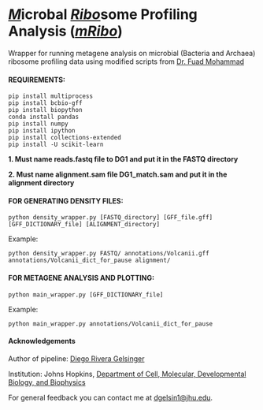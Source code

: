 # <ins>*M*</ins>icrobal <ins>*Ribo*</ins>some Profiling Analysis (<ins>*mRibo*</ins>)
Wrapper for running metagene analysis on microbial (Bacteria and Archaea) ribosome profiling data using modified scripts from [Dr. Fuad Mohammad](https://github.com/dgelsin/2018_Bacterial_Pipeline_riboseq)

#### REQUIREMENTS:
```pip install DateTime
pip install multiprocess
pip install bcbio-gff
pip install biopython
conda install pandas
pip install numpy
pip install ipython
pip install collections-extended
pip install -U scikit-learn
```

**1. Must name reads.fastq file to DG1 and put it in the FASTQ directory**

**2. Must name alignment.sam file DG1_match.sam and put it in the alignment directory**


#### FOR GENERATING DENSITY FILES:

```python density_wrapper.py [FASTQ_directory] [GFF_file.gff] [GFF_DICTIONARY_file] [ALIGNMENT_directory]```

Example:

```python density_wrapper.py FASTQ/ annotations/Volcanii.gff annotations/Volcanii_dict_for_pause alignment/```



#### FOR METAGENE ANALYSIS AND PLOTTING:

```python main_wrapper.py [GFF_DICTIONARY_file]```

Example:

```python main_wrapper.py annotations/Volcanii_dict_for_pause```


#### Acknowledgements

Author of pipeline: [Diego Rivera Gelsinger](https://github.com/dgelsin)

Institution: Johns Hopkins, [Department of Cell, Molecular, Developmental Biology, and Biophysics](https://cmdb.jhu.edu/)

For general feedback you can contact me at [dgelsin1@jhu.edu](mailto:dgelsin1@jhu.edu). 
